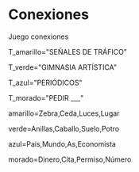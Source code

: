 
# Conexiones
Juego conexiones

T_amarillo="SEÑALES DE TRÁFICO"

T_verde="GIMNASIA ARTÍSTICA"

T_azul="PERIÓDICOS"

T_morado="PEDIR ___"

amarillo=Zebra,Ceda,Luces,Lugar

verde=Anillas,Caballo,Suelo,Potro

azul=Pais,Mundo,As,Economista

morado=Dinero,Cita,Permiso,Número